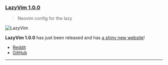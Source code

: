 <h3 id="update-LazyVim">
  <a href="#update-LazyVim">
    <span class="icon-text">
      <span class="icon">
        <i class="fa-solid fa-book"></i>
      </span>
    </span>
    <span>LazyVim 1.0.0</span>
  </a>
</h3>

> Neovim config for the lazy 

![LazyVim](https://user-images.githubusercontent.com/292349/213447056-92290767-ea16-430c-8727-ce994c93e9cc.png)

**LazyVim 1.0.0** has just been released and has [a shiny new website](https://lazyvim.github.io/)!

- [Reddit](https://www.reddit.com/r/neovim/comments/10gyw6c/lazyvim_100_has_just_been_released_and_has_a/)
- [GitHub](https://github.com/LazyVim/LazyVim)

---
